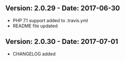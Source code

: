 ## Version: 2.0.29 - Date: 2017-06-30

* PHP 7.1 support added to .travis.yml
* README file updated

## Version: 2.0.30 - Date: 2017-07-01

* CHANGELOG added
